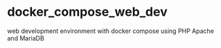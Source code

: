 # docker_compose_web_dev
 web development environment with docker compose using PHP Apache and MariaDB
